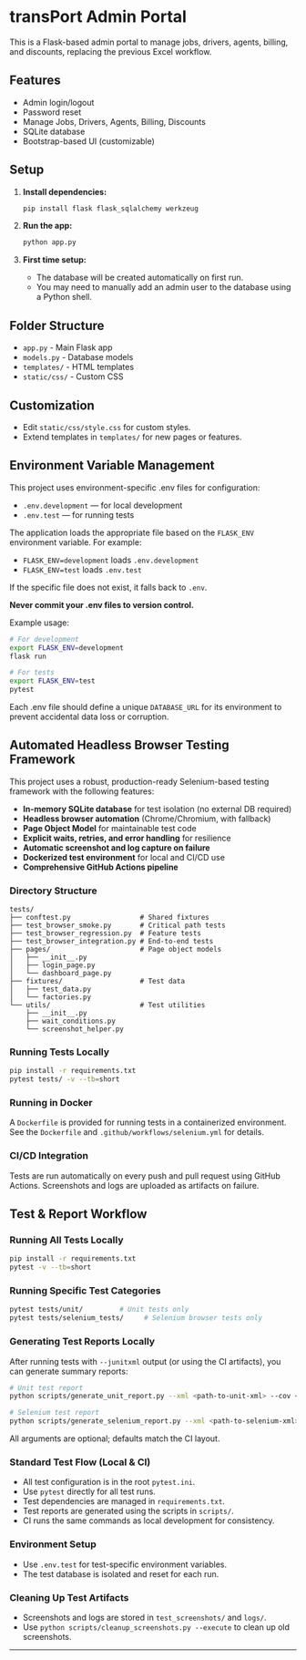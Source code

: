 # transPort Admin Portal

This is a Flask-based admin portal to manage jobs, drivers, agents, billing, and discounts, replacing the previous Excel workflow.

## Features
- Admin login/logout
- Password reset
- Manage Jobs, Drivers, Agents, Billing, Discounts
- SQLite database
- Bootstrap-based UI (customizable)

## Setup

1. **Install dependencies:**
   ```bash
   pip install flask flask_sqlalchemy werkzeug
   ```

2. **Run the app:**
   ```bash
   python app.py
   ```

3. **First time setup:**
   - The database will be created automatically on first run.
   - You may need to manually add an admin user to the database using a Python shell.

## Folder Structure
- `app.py` - Main Flask app
- `models.py` - Database models
- `templates/` - HTML templates
- `static/css/` - Custom CSS

## Customization
- Edit `static/css/style.css` for custom styles.
- Extend templates in `templates/` for new pages or features.

## Environment Variable Management

This project uses environment-specific .env files for configuration:

- `.env.development` — for local development
- `.env.test` — for running tests

The application loads the appropriate file based on the `FLASK_ENV` environment variable. For example:

- `FLASK_ENV=development` loads `.env.development`
- `FLASK_ENV=test` loads `.env.test`

If the specific file does not exist, it falls back to `.env`.

**Never commit your .env files to version control.**

Example usage:

```bash
# For development
export FLASK_ENV=development
flask run

# For tests
export FLASK_ENV=test
pytest
```

Each .env file should define a unique `DATABASE_URL` for its environment to prevent accidental data loss or corruption. 

## Automated Headless Browser Testing Framework

This project uses a robust, production-ready Selenium-based testing framework with the following features:

- **In-memory SQLite database** for test isolation (no external DB required)
- **Headless browser automation** (Chrome/Chromium, with fallback)
- **Page Object Model** for maintainable test code
- **Explicit waits, retries, and error handling** for resilience
- **Automatic screenshot and log capture on failure**
- **Dockerized test environment** for local and CI/CD use
- **Comprehensive GitHub Actions pipeline**

### Directory Structure

```
tests/
├── conftest.py                 # Shared fixtures
├── test_browser_smoke.py       # Critical path tests
├── test_browser_regression.py  # Feature tests
├── test_browser_integration.py # End-to-end tests
├── pages/                      # Page object models
│   ├── __init__.py
│   ├── login_page.py
│   └── dashboard_page.py
├── fixtures/                   # Test data
│   ├── test_data.py
│   └── factories.py
└── utils/                      # Test utilities
    ├── __init__.py
    ├── wait_conditions.py
    └── screenshot_helper.py
```

### Running Tests Locally

```bash
pip install -r requirements.txt
pytest tests/ -v --tb=short
```

### Running in Docker

A `Dockerfile` is provided for running tests in a containerized environment. See the `Dockerfile` and `.github/workflows/selenium.yml` for details.

### CI/CD Integration

Tests are run automatically on every push and pull request using GitHub Actions. Screenshots and logs are uploaded as artifacts on failure.

## Test & Report Workflow

### Running All Tests Locally

```bash
pip install -r requirements.txt
pytest -v --tb=short
```

### Running Specific Test Categories

```bash
pytest tests/unit/         # Unit tests only
pytest tests/selenium_tests/     # Selenium browser tests only
```

### Generating Test Reports Locally

After running tests with `--junitxml` output (or using the CI artifacts), you can generate summary reports:

```bash
# Unit test report
python scripts/generate_unit_report.py --xml <path-to-unit-xml> --cov <path-to-coverage-xml> --out <output-summary-file>

# Selenium test report
python scripts/generate_selenium_report.py --xml <path-to-selenium-xml> --out <output-summary-file>
```

All arguments are optional; defaults match the CI layout.

### Standard Test Flow (Local & CI)
- All test configuration is in the root `pytest.ini`.
- Use `pytest` directly for all test runs.
- Test dependencies are managed in `requirements.txt`.
- Test reports are generated using the scripts in `scripts/`.
- CI runs the same commands as local development for consistency.

### Environment Setup
- Use `.env.test` for test-specific environment variables.
- The test database is isolated and reset for each run.

### Cleaning Up Test Artifacts
- Screenshots and logs are stored in `test_screenshots/` and `logs/`.
- Use `python scripts/cleanup_screenshots.py --execute` to clean up old screenshots.

--- 